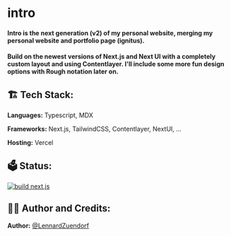 # intro
#### Intro is the next generation (v2) of my personal website, merging my personal website and portfolio page (ignitus).
#### Build on the newest versions of Next.js and Next UI with a completely custom layout and using Contentlayer. I'll include some more fun design options with Rough notation later on.

## 🏗️ Tech Stack:

**Languages:** Typescript, MDX

**Frameworks:** Next.js, TailwindCSS, Contentlayer, NextUI, ...

**Hosting:** Vercel

## 🗳️ Status:

[![build next.js](https://github.com/LennardZuendorf/intro/actions/workflows/build.yml/badge.svg)](https://github.com/LennardZuendorf/intro/actions/workflows/build.yml)

## 👨‍💻 Author and Credits:

**Author:** [@LennardZuendorf](https://github.com/LennardZuendorf)

